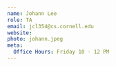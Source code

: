 ```yaml
---
name: Johann Lee
role: TA
email: jcl354@cs.cornell.edu
website:
photo: johann.jpeg
meta:
  Office Hours: Friday 10 - 12 PM
---
```

